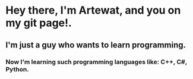 # Hey there, I'm Artewat, and you on my git page!.
## I'm just a guy who wants to learn programming.
### Now I'm learning such programming languages like: C++, C#, Python.
